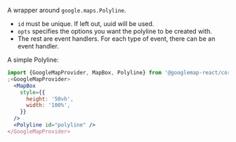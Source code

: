 A wrapper around `google.maps.Polyline`.

- `id` must be unique. If left out, uuid will be used.
- `opts` specifies the options you want the polyline to be created with.
- The rest are event handlers. For each type of event, there can be an event
  handler.

A simple Polyline:

```jsx
import {GoogleMapProvider, MapBox, Polyline} from '@googlemap-react/core'
;<GoogleMapProvider>
  <MapBox
    style={{
      height: '50vh',
      width: '100%',
    }}
  />
  <Polyline id="polyline" />
</GoogleMapProvider>
```
